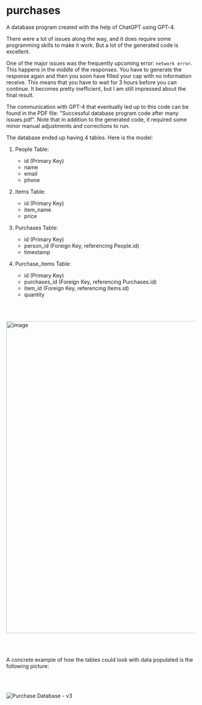 # purchases
A database program created with the help of ChatGPT using GPT-4. 

There were a lot of issues along the way, and it does require some programming skills to make it work. But a lot of the generated code is excellent. 

One of the major issues was the frequently upcoming error: `network error`. This happens in the middle of the responses. You have to generate the response again and then you soon have filled your cap with no information receive. This means that you have to wait for 3 hours before you can continue. It becomes pretty inefficient, but I am still impressed about the final result. 

The communication with GPT-4 that eventually led up to this code can be found in the PDF file: "Successful database program code after many issues.pdf". Note that in addition to the generated code, it required some minor manual adjustments and corrections to run.

The database ended up having 4 tables. Here is the model:

1. People Table:
   - id (Primary Key)
   - name
   - email
   - phone


2. Items Table:
   - id (Primary Key)
   - item_name
   - price


3. Purchases Table:
   - id (Primary Key)
   - person_id (Foreign Key, referencing People.id)
   - timestamp


4. Purchase_items Table:
   - id (Primary Key)
   - purchases_id (Foreign Key, referencing Purchases.id)
   - item_id (Foreign Key, referencing Items.id)
   - quantity
   

<br/><br/>
   
   <img width="831" alt="image" src="https://user-images.githubusercontent.com/1498298/227059513-ed406ef7-af94-460a-806f-946b6b496a97.png">


<br/><br/>

A concrete example of how the tables could look with data populated is the following picture:

<br/><br/>

![Purchase Database - v3](https://user-images.githubusercontent.com/1498298/227291684-423af29c-8269-4ce6-b368-ed5c392574f6.png)

<br/><br/>
